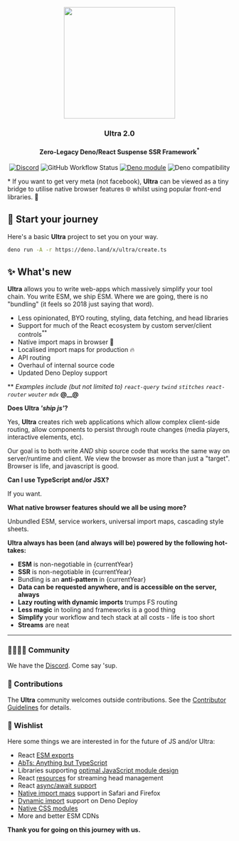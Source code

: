 <div align="center">
<br />
<img src="https://raw.githubusercontent.com/exhibitionist-digital/ultra/main/examples/ultra-website/public/ultra.svg" height="250" />

### Ultra 2.0

#### Zero-Legacy Deno/React Suspense SSR Framework<sup>*</sup>

[![Discord][discord-badge]][discord]
![GitHub Workflow Status](https://github.com/exhibitionist-digital/ultra/actions/workflows/ci.yml/badge.svg)
[![Deno module](https://shield.deno.dev/x/ultra)](https://deno.land/x/ultra)
![Deno compatibility](https://shield.deno.dev/deno/^1.27.1)

</div>

\* If you want to get very meta (not facebook), **Ultra** can be viewed as a
tiny bridge to utilise native browser features 🌐 whilst using popular front-end
libraries. 🧰

## 🧙 Start your journey

Here's a basic **Ultra** project to set you on your way.

```sh
deno run -A -r https://deno.land/x/ultra/create.ts
```

## ✨ What's new

**Ultra** allows you to write web-apps which massively simplify your tool chain.
You write ESM, we ship ESM. Where we are going, there is no "bundling" (it feels
so 2018 just saying that word).

- Less opinionated, BYO routing, styling, data fetching, and head libraries
- Support for much of the React ecosystem by custom server/client
  controls<sup>**</sup>
- Native import maps in browser 🤖
- Localised import maps for production 🔥
- API routing
- Overhaul of internal source code
- Updated Deno Deploy support

\*\* _Examples include (but not limited to) `react-query` `twind` `stitches`
`react-router` `wouter` `mdx`_ **@__@**

**Does Ultra _'ship js'_?**

Yes, **Ultra** creates rich web applications which allow complex client-side
routing, allow components to persist through route changes (media players,
interactive elements, etc).

Our goal is to both write _AND_ ship source code that works the same way on
server/runtime and client. We view the browser as more than just a "target".
Browser is life, and javascript is good.

**Can I use TypeScript and/or JSX?**

If you want.

**What native browser features should we all be using more?**

Unbundled ESM, service workers, universal import maps, cascading style sheets.

**Ultra always has been (and always will be) powered by the following
hot-takes:**

- **ESM** is non-negotiable in {currentYear}
- **SSR** is non-negotiable in {currentYear}
- Bundling is an **anti-pattern** in {currentYear}
- **Data can be requested anywhere, and is accessible on the server, always**
- **Lazy routing with dynamic imports** trumps FS routing
- **Less magic** in tooling and frameworks is a good thing
- **Simplify** your workflow and tech stack at all costs - life is too short
- **Streams** are neat

---

### 👨‍👩‍👧‍👦 Community

We have the [Discord](https://discord.gg/XDC5WxGHb2). Come say 'sup.

### 🧟 Contributions

The **Ultra** community welcomes outside contributions. See the
[Contributor Guidelines](./CONTRIBUTING.md) for details.

### 🦥 Wishlist

Here some things we are interested in for the future of JS and/or Ultra:

- React [ESM exports](https://github.com/facebook/react/issues/10021)
- [AbTs: Anything but TypeScript](https://tc39.es/proposal-type-annotations)
- Libraries supporting
  [optimal JavaScript module design](https://jaydenseric.com/blog/optimal-javascript-module-design)
- React [resources](https://github.com/reactjs/rfcs/pull/219) for streaming head
  management
- React [async/await support](https://github.com/reactjs/rfcs/pull/229)
- [Native import maps](https://caniuse.com/import-maps) support in Safari and
  Firefox
- [Dynamic import](https://github.com/denoland/deploy_feedback/issues/1) support
  on Deno Deploy
- [Native CSS modules](https://css-tricks.com/css-modules-the-native-ones/)
- More and better ESM CDNs

**Thank you for going on this journey with us.**

[docs-badge]: https://img.shields.io/github/v/release/exhibitionist-digital/ultra?label=Docs&logo=deno&color=000000&
[docs]: https://ultrajs.dev/docs
[discord-badge]: https://img.shields.io/discord/956480805088153620?logo=discord&label=Discord&color=000000&&logoColor=ffffff
[discord]: https://discord.gg/XDC5WxGHb2
